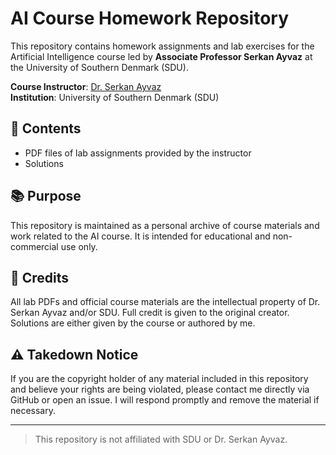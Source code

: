 # AI Course Homework Repository

This repository contains homework assignments and lab exercises for the Artificial Intelligence course led by **Associate Professor Serkan Ayvaz** at the University of Southern Denmark (SDU).

**Course Instructor**: [Dr. Serkan Ayvaz](https://portal.findresearcher.sdu.dk/en/persons/seay)  
**Institution**: University of Southern Denmark (SDU)

## 📁 Contents

- PDF files of lab assignments provided by the instructor
- Solutions

## 📚 Purpose

This repository is maintained as a personal archive of course materials and work related to the AI course. It is intended for educational and non-commercial use only.

## 📝 Credits

All lab PDFs and official course materials are the intellectual property of Dr. Serkan Ayvaz and/or SDU. Full credit is given to the original creator.  
Solutions are either given by the course or authored by me.

## ⚠️ Takedown Notice

If you are the copyright holder of any material included in this repository and believe your rights are being violated, please contact me directly via GitHub or open an issue. I will respond promptly and remove the material if necessary.

---

> This repository is not affiliated with SDU or Dr. Serkan Ayvaz.